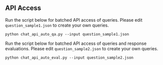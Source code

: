 ## API Access

Run the script below for batched API access of queries. Please edit `question_sample1.json` to create your own queries.
```
python chat_api_auto_qa.py --input question_sample1.json
```
Run the script below for batched API access of queries and response evaluations. Please edit `question_sample2.json` to create your own queries.
```
python chat_api_auto_eval.py --input question_sample2.json
```
